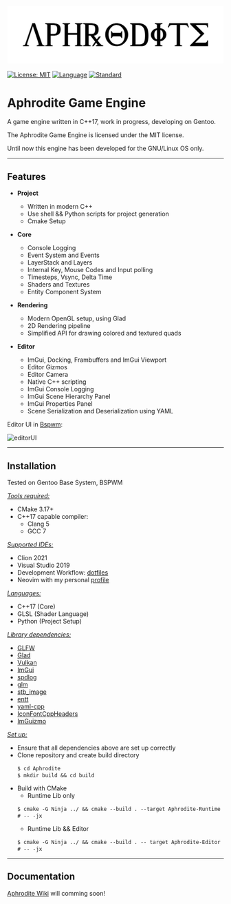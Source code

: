 <br>

![logo](Resources/aph-logo.png)

[![License: MIT](https://img.shields.io/badge/License-MIT-yellow.svg)](https://opensource.org/licenses/MIT)
[![Language](https://img.shields.io/badge/language-C++-blue.svg)](https://isocpp.org/)
[![Standard](https://img.shields.io/badge/c%2B%2B-17-blue.svg)](https://en.wikipedia.org/wiki/C%2B%2B17)

# Aphrodite Game Engine

A game engine written in C++17, work in progress, developing on Gentoo.

The Aphrodite Game Engine is licensed under the MIT license.

Until now this engine has been developed for the GNU/Linux OS only.

***

## Features

* **Project**
  * Written in modern C++
  * Use shell && Python scripts for project generation
  * Cmake Setup
    
* **Core**
  * Console Logging
  * Event System and Events
  * LayerStack and Layers
  * Internal Key, Mouse Codes and Input polling
  * Timesteps, Vsync, Delta Time
  * Shaders and Textures
  * Entity Component System
    
* **Rendering**
  * Modern OpenGL setup, using Glad
  * 2D Rendering pipeline
  * Simplified API for drawing colored and textured quads
    
* **Editor**
  * ImGui, Docking, Frambuffers and ImGui Viewport
  * Editor Gizmos
  * Editor Camera
  * Native C++ scripting
  * ImGui Console Logging
  * ImGui Scene Hierarchy Panel
  * ImGui Properties Panel
  * Scene Serialization and Deserialization using YAML

Editor UI in [Bspwm](https://wiki.gentoo.org/wiki/Bspwm): 

![editorUI](Resources/screenshot.png)

***

## Installation

Tested on Gentoo Base System, BSPWM

<ins>*Tools required:*</ins>
- CMake 3.17+
- C++17 capable compiler:
  - Clang 5
  - GCC 7
    

<ins>*Supported IDEs:*</ins>
* Clion 2021
* Visual Studio 2019
* Development Workflow: [dotfiles](https://github.com/npchitman/dotfiles)
* Neovim with my personal [profile](https://github.com/npchitman/vimq)

<ins>*Languages:*</ins>
* C++17 (Core)
* GLSL (Shader Language)
* Python (Project Setup)

<ins>*Library dependencies:*</ins>
* [GLFW](https://www.glfw.org/)
* [Glad](https://glad.dav1d.de/)
* [Vulkan](https://www.lunarg.com/vulkan-sdk/)
* [ImGui](https://github.com/ocornut/imgui)
* [spdlog](https://github.com/gabime/spdlog)
* [glm](https://glm.g-truc.net/0.9.9/index.html)
* [stb_image](https://github.com/nothings/stb/blob/master/stb_image.h)
* [entt](https://github.com/skypjack/entt)
* [yaml-cpp](https://github.com/jbeder/yaml-cpp)
* [IconFontCppHeaders](https://github.com/juliettef/IconFontCppHeaders)
* [ImGuizmo](https://github.com/CedricGuillemet/ImGuizmo)
  
<ins>*Set up:*</ins>

- Ensure that all dependencies above are set up correctly
- Clone repository and create build directory
  ```shell
  $ cd Aphrodite
  $ mkdir build && cd build
  ```
- Build with CMake
  - Runtime Lib only
  ```shell
  $ cmake -G Ninja ../ && cmake --build . --target Aphrodite-Runtime # -- -jx
  ```
  - Runtime Lib && Editor
  ```shell
  $ cmake -G Ninja ../ && cmake --build . -- target Aphrodite-Editor # -- -jx
  ```

***

## Documentation

[Aphrodite Wiki](https://github.com/npchitman/Aphrodite/wiki) will comming soon!
